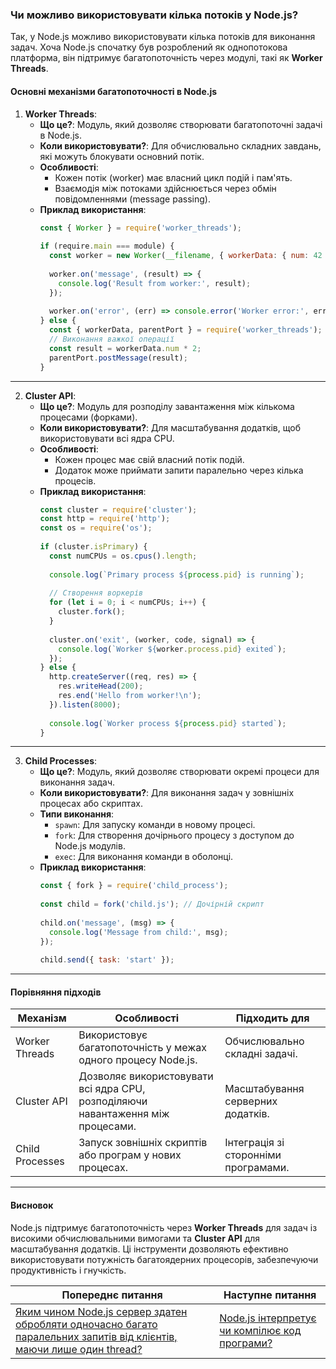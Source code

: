 ### Чи можливо використовувати кілька потоків у Node.js?

Так, у Node.js можливо використовувати кілька потоків для виконання задач. Хоча Node.js спочатку був розроблений як однопотокова платформа, він підтримує багатопоточність через модулі, такі як **Worker Threads**.

#### **Основні механізми багатопоточності в Node.js**

1. **Worker Threads**:
    - **Що це?**: Модуль, який дозволяє створювати багатопоточні задачі в Node.js.
    - **Коли використовувати?**: Для обчислювально складних завдань, які можуть блокувати основний потік.
    - **Особливості**:
        - Кожен потік (worker) має власний цикл подій і пам'ять.
        - Взаємодія між потоками здійснюється через обмін повідомленнями (message passing).
    - **Приклад використання**:
      ```javascript
      const { Worker } = require('worker_threads');
 
      if (require.main === module) {
        const worker = new Worker(__filename, { workerData: { num: 42 } });
 
        worker.on('message', (result) => {
          console.log('Result from worker:', result);
        });
 
        worker.on('error', (err) => console.error('Worker error:', err));
      } else {
        const { workerData, parentPort } = require('worker_threads');
        // Виконання важкої операції
        const result = workerData.num * 2;
        parentPort.postMessage(result);
      }
      ```

---

2. **Cluster API**:
    - **Що це?**: Модуль для розподілу завантаження між кількома процесами (форками).
    - **Коли використовувати?**: Для масштабування додатків, щоб використовувати всі ядра CPU.
    - **Особливості**:
        - Кожен процес має свій власний потік подій.
        - Додаток може приймати запити паралельно через кілька процесів.
    - **Приклад використання**:
      ```javascript
      const cluster = require('cluster');
      const http = require('http');
      const os = require('os');
 
      if (cluster.isPrimary) {
        const numCPUs = os.cpus().length;
 
        console.log(`Primary process ${process.pid} is running`);
 
        // Створення воркерів
        for (let i = 0; i < numCPUs; i++) {
          cluster.fork();
        }
 
        cluster.on('exit', (worker, code, signal) => {
          console.log(`Worker ${worker.process.pid} exited`);
        });
      } else {
        http.createServer((req, res) => {
          res.writeHead(200);
          res.end('Hello from worker!\n');
        }).listen(8000);
 
        console.log(`Worker process ${process.pid} started`);
      }
      ```

---

3. **Child Processes**:
    - **Що це?**: Модуль, який дозволяє створювати окремі процеси для виконання задач.
    - **Коли використовувати?**: Для виконання задач у зовнішніх процесах або скриптах.
    - **Типи виконання**:
        - `spawn`: Для запуску команди в новому процесі.
        - `fork`: Для створення дочірнього процесу з доступом до Node.js модулів.
        - `exec`: Для виконання команди в оболонці.
    - **Приклад використання**:
      ```javascript
      const { fork } = require('child_process');
 
      const child = fork('child.js'); // Дочірній скрипт
 
      child.on('message', (msg) => {
        console.log('Message from child:', msg);
      });
 
      child.send({ task: 'start' });
      ```

---

#### **Порівняння підходів**

| Механізм        | Особливості                                                                                     | Підходить для                               |
|------------------|------------------------------------------------------------------------------------------------|---------------------------------------------|
| Worker Threads   | Використовує багатопоточність у межах одного процесу Node.js.                                   | Обчислювально складні задачі.               |
| Cluster API      | Дозволяє використовувати всі ядра CPU, розподіляючи навантаження між процесами.                 | Масштабування серверних додатків.           |
| Child Processes  | Запуск зовнішніх скриптів або програм у нових процесах.                                         | Інтеграція зі сторонніми програмами.        |

---

#### **Висновок**
Node.js підтримує багатопоточність через **Worker Threads** для задач із високими обчислювальними вимогами та **Cluster API** для масштабування додатків. Ці інструменти дозволяють ефективно використовувати потужність багатоядерних процесорів, забезпечуючи продуктивність і гнучкість.


| Попереднє питання                                                                                                                                                                                                                              | Наступне питання                                                                                      |
|------------------------------------------------------------------------------------------------------------------------------------------------------------------------------------------------------------------------------------------------|-------------------------------------------------------------------------------------------------------|
| [Яким чином Node.js сервер здатен обробляти одночасно багато паралельних запитів від клієнтів, маючи лише один thread?](5-how-is–a-node-js-server-able-to-handle-many-parallel-requests-from-clients-at-the-same-time-with-only-one-thread.md) | [Node.js інтерпретує чи компілює код програми?](7-does-node-js-interpret-or-compile-program-code.md)  |
